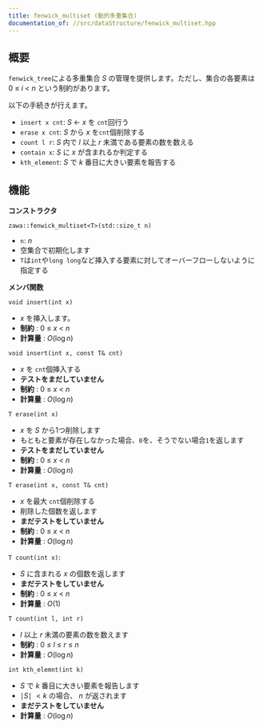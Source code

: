 ```yaml
---
title: fenwick_multiset (動的多重集合)
documentation_of: //src/dataStructure/fenwick_multiset.hpp
---
```


## 概要

`fenwick_tree`による多重集合 $S$ の管理を提供します。ただし、集合の各要素は $0\ \le\ i\ <\ n$ という制約があります。

以下の手続きが行えます。
- `insert x cnt`: $S\ \leftarrow\ x$ を `cnt`回行う
- `erase x cnt`: $S$ から $x$ を`cnt`個削除する
- `count l r`: $S$ 内で $l$ 以上 $r$ 未満である要素の数を数える
- `contain x`: $S$ に $x$ が含まれるか判定する
- `kth_element`: $S$ で $k$ 番目に大きい要素を報告する

## 機能

**コンストラクタ**

`zawa::fenwick_multiset<T>(std::size_t n)`
- `n`: $n$
- 空集合で初期化します
- `T`は`int`や`long long`など挿入する要素に対してオーバーフローしないように指定する

**メンバ関数**

`void insert(int x)`
- $x$ を挿入します。
- **制約** : $0\ \le\ x\ <\ n$
- **計算量** : $O(\log n)$

`void insert(int x, const T& cnt)`
- $x$ を `cnt`個挿入する
- **テストをまだしていません**
- **制約** : $0\ \le\ x\ <\ n$
- **計算量** : $O(\log n)$

`T erase(int x)`
- $x$ を $S$ から1つ削除します
- もともと要素が存在しなかった場合、`0`を、そうでない場合`1`を返します
- **テストをまだしていません**
- **制約** : $0\ \le\ x\ <\ n$
- **計算量** : $O(\log n)$

`T erase(int x, const T& cnt)`
- $x$ を最大 `cnt`個削除する
- 削除した個数を返します
- **まだテストをしていません**
- **制約** : $0\ \le\ x\ <\ n$
- **計算量** : $O(\log n)$

`T count(int x)`:
- $S$ に含まれる $x$ の個数を返します
- **まだテストをしていません**
- **制約** : $0\ \le\ x\ <\ n$
- **計算量** : $O(1)$

`T count(int l, int r)`
- $l$ 以上 $r$ 未満の要素の数を数えます
- **制約** : $0\ \le\ l\ \le\ r\ \le\ n$
- **計算量** : $O(\log n)$

`int kth_elemnt(int k)`
- $S$ で $k$ 番目に大きい要素を報告します
- $\mid S\mid\ < k$ の場合、 $n$ が返されます
- **まだテストをしていません**
- **計算量** : $O(\log n)$
